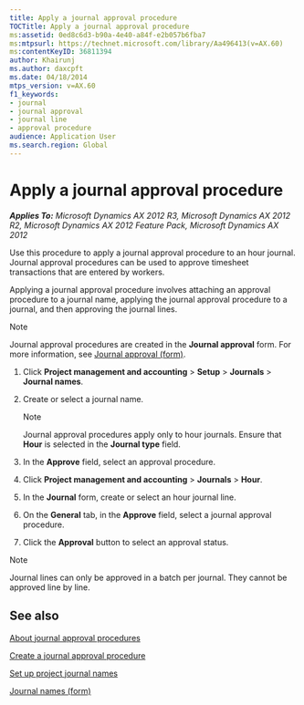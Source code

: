 ```yaml
---
title: Apply a journal approval procedure
TOCTitle: Apply a journal approval procedure
ms:assetid: 0ed8c6d3-b90a-4e40-a84f-e2b057b6fba7
ms:mtpsurl: https://technet.microsoft.com/library/Aa496413(v=AX.60)
ms:contentKeyID: 36811394
author: Khairunj
ms.author: daxcpft
ms.date: 04/18/2014
mtps_version: v=AX.60
f1_keywords:
- journal
- journal approval
- journal line
- approval procedure
audience: Application User
ms.search.region: Global
---
```


# Apply a journal approval procedure 


_**Applies To:** Microsoft Dynamics AX 2012 R3, Microsoft Dynamics AX 2012 R2, Microsoft Dynamics AX 2012 Feature Pack, Microsoft Dynamics AX 2012_

Use this procedure to apply a journal approval procedure to an hour journal. Journal approval procedures can be used to approve timesheet transactions that are entered by workers.

Applying a journal approval procedure involves attaching an approval procedure to a journal name, applying the journal approval procedure to a journal, and then approving the journal lines.


> [!NOTE]
> <P>Journal approval procedures are created in the <STRONG>Journal approval</STRONG> form. For more information, see <A href="https://technet.microsoft.com/library/aa499141(v=ax.60)">Journal approval (form)</A>.</P>



1.  Click **Project management and accounting** \> **Setup** \> **Journals** \> **Journal names**.

2.  Create or select a journal name.
    

    > [!NOTE]
    > <P>Journal approval procedures apply only to hour journals. Ensure that <STRONG>Hour</STRONG> is selected in the <STRONG>Journal type</STRONG> field.</P>



3.  In the **Approve** field, select an approval procedure.

4.  Click **Project management and accounting** \> **Journals** \> **Hour**.

5.  In the **Journal** form, create or select an hour journal line.

6.  On the **General** tab, in the **Approve** field, select a journal approval procedure.

7.  Click the **Approval** button to select an approval status.


> [!NOTE]
> <P>Journal lines can only be approved in a batch per journal. They cannot be approved line by line.</P>



## See also

[About journal approval procedures](about-journal-approval-procedures.md)

[Create a journal approval procedure](create-a-journal-approval-procedure.md)

[Set up project journal names](set-up-project-journal-options.md)

[Journal names (form)](https://technet.microsoft.com/library/aa617509\(v=ax.60\))

  


